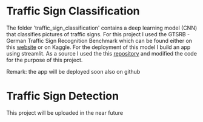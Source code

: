 # Traffic Sign Classification
The folder 'traffic_sign_classification' contains a deep learning model (CNN) that classifies pictures of traffic signs. For this project I used the GTSRB - German Traffic Sign Recognition Benchmark which can be found either on this [website](https://benchmark.ini.rub.de/gtsrb_news.html) or on Kaggle. 
For the deployment of this model I build an app using streamlit. As a source I used the this [repository](https://github.com/dD2405/Traffic_Sign_Classifier-with-Streamlit) and modified the code for the purpose of this project.  

Remark: the app will be deployed soon also on github    

# Traffic Sign Detection
This project will be uploaded in the near future


